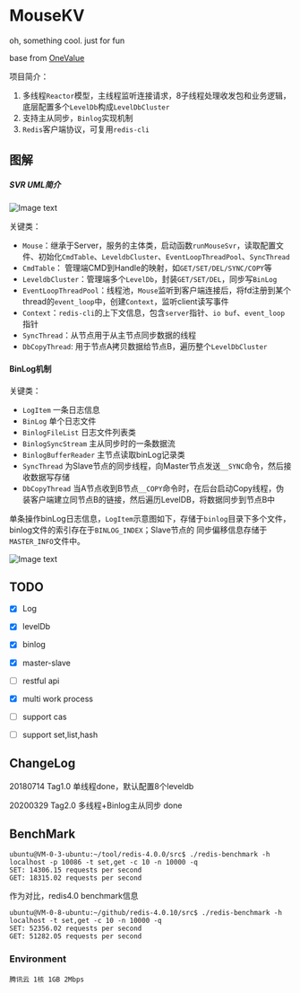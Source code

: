 # MouseKV
oh, something cool. just for fun

base from [OneValue](https://github.com/onexsoft/OneValue)

项目简介：
1. 多线程`Reactor`模型，主线程监听连接请求，8子线程处理收发包和业务逻辑，底层配置多个`LevelDb`构成`LevelDbCluster`
2. 支持主从同步，`Binlog`实现机制
3. `Redis`客户端协议，可复用`redis-cli`


## 图解

##### SVR UML简介

![Image text](https://github.com/panzg123/MouseKV/blob/master/images/MouseKv_UML.png)

关键类：
- `Mouse`：继承于Server，服务的主体类，启动函数`runMouseSvr`，读取配置文件、初始化`CmdTable`、`LeveldbCluster`、`EventLoopThreadPool`、`SyncThread`
- `CmdTable`： 管理端CMD到Handle的映射，如`GET/SET/DEL/SYNC/COPY`等
- `LeveldbCluster`：管理端多个`LevelDb`，封装`GET/SET/DEL`，同步写`BinLog`
- `EventLoopThreadPool`：线程池，`Mouse`监听到客户端连接后，将fd注册到某个thread的`event_loop`中，创建`Context`，监听client读写事件
- `Context`：`redis-cli`的上下文信息，包含`server`指针、`io buf`、`event_loop`指针
- `SyncThread`：从节点用于从主节点同步数据的线程
- `DbCopyThread`: 用于节点A拷贝数据给节点B，遍历整个`LevelDbCluster`

#### BinLog机制

关键类：
- `LogItem` 一条日志信息
- `BinLog` 单个日志文件
- `BinlogFileList` 日志文件列表类
- `BinlogSyncStream` 主从同步时的一条数据流
- `BinlogBufferReader` 主节点读取binLog记录类
- `SyncThread` 为Slave节点的同步线程，向Master节点发送`__SYNC`命令，然后接收数据写存储
- `DbCopyThread` 当A节点收到B节点`__COPY`命令时，在后台启动Copy线程，伪装客户端建立同节点B的链接，然后遍历LevelDB，将数据同步到节点B中

单条操作binLog日志信息，`LogItem`示意图如下，存储于`binlog`目录下多个文件，binlog文件的索引存在于`BINLOG_INDEX`；Slave节点的
同步偏移信息存储于`MASTER_INFO`文件中。

![Image text](https://github.com/panzg123/MouseKV/blob/master/images/MouseKv_LogItem.png)




## TODO
- [x] Log
- [x] levelDb
- [x] binlog
- [x] master-slave
- [ ] restful api
- [x] multi work process
- [ ] support cas
- [ ] support set,list,hash


## ChangeLog
20180714 Tag1.0 单线程done，默认配置8个leveldb

20200329 Tag2.0 多线程+Binlog主从同步 done


## BenchMark

    ubuntu@VM-0-3-ubuntu:~/tool/redis-4.0.0/src$ ./redis-benchmark -h localhost -p 10086 -t set,get -c 10 -n 10000 -q
    SET: 14306.15 requests per second
    GET: 18315.02 requests per second

作为对比，redis4.0 benchmark信息

    ubuntu@VM-0-8-ubuntu:~/github/redis-4.0.10/src$ ./redis-benchmark -h localhost -t set,get -c 10 -n 10000 -q
    SET: 52356.02 requests per second
    GET: 51282.05 requests per second

### Environment

	腾讯云 1核 1GB 2Mbps
